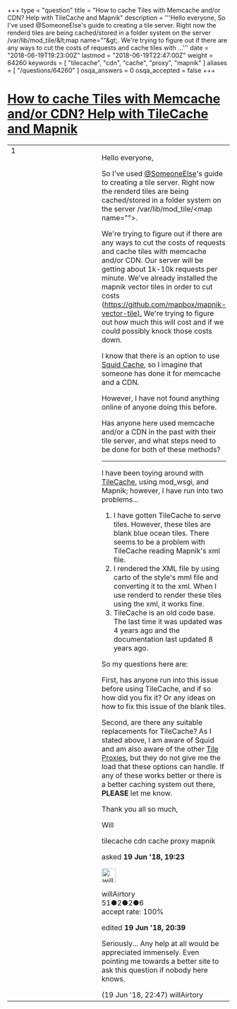 +++
type = "question"
title = "How to cache Tiles with Memcache and/or CDN? Help with TileCache and Mapnik"
description = '''Hello everyone, So I&#x27;ve used @SomeoneElse&#x27;s guide to creating a tile server. Right now the renderd tiles are being cached/stored in a folder system on the server /var/lib/mod_tile/&amp;lt;map name=&quot;&quot;&amp;gt;. We&#x27;re trying to figure out if there are any ways to cut the costs of requests and cache tiles with ...'''
date = "2018-06-19T19:23:00Z"
lastmod = "2018-06-19T22:47:00Z"
weight = 64260
keywords = [ "tilecache", "cdn", "cache", "proxy", "mapnik" ]
aliases = [ "/questions/64260" ]
osqa_answers = 0
osqa_accepted = false
+++

<div class="headNormal">

# [How to cache Tiles with Memcache and/or CDN? Help with TileCache and Mapnik](/questions/64260/how-to-cache-tiles-with-memcache-andor-cdn-help-with-tilecache-and-mapnik)

</div>

<div id="main-body">

<div id="askform">

<table id="question-table" style="width:100%;">
<colgroup>
<col style="width: 50%" />
<col style="width: 50%" />
</colgroup>
<tbody>
<tr>
<td style="width: 30px; vertical-align: top"><div class="vote-buttons">
<span id="post-64260-upvote" class="ajax-command post-vote up" rel="nofollow" title="I like this post (click again to cancel)"> </span>
<div id="post-64260-score" class="post-score" title="current number of votes">
1
</div>
<span id="post-64260-downvote" class="ajax-command post-vote down" rel="nofollow" title="I dont like this post (click again to cancel)"> </span> <span id="favorite-mark" class="ajax-command favorite-mark" rel="nofollow" title="mark/unmark this question as favorite (click again to cancel)"> </span>
<div id="favorite-count" class="favorite-count">
&#10;</div>
</div></td>
<td><div id="item-right">
<div class="question-body">
<p>Hello everyone,</p>
<p>So I've used <a href="https://wiki.openstreetmap.org/wiki/Use%20…%20erver_load"></a><a href="https://help.openstreetmap.org/users/387/someoneelse">@SomeoneElse</a>'s guide to creating a tile server</a>. Right now the renderd tiles are being cached/stored in a folder system on the server /var/lib/mod_tile/&lt;map name=""&gt;.</p>
<p>We're trying to figure out if there are any ways to cut the costs of requests and cache tiles with memcache and/or CDN. Our server will be getting about 1k-10k requests per minute. We've already installed the mapnik vector tiles in order to cut costs (<a href="https://github.com/mapbox/mapnik-vector-tile).">https://github.com/mapbox/mapnik-vector-tile).</a> We're trying to figure out how much this will cost and if we could possibly knock those costs down.</p>
<p>I know that there is an option to use <a href="https://wiki.openstreetmap.org/wiki/Tile_Proxy/squid">Squid Cache</a>, so I imagine that someone has done it for memcache and a CDN.</p>
<p>However, I have not found anything online of anyone doing this before.</p>
<p>Has anyone here used memcache and/or a CDN in the past with their tile server, and what steps need to be done for both of these methods?</p>
<hr />
<p>I have been toying around with <a href="https://www.tilecache.org">TileCache</a>, using mod_wsgi, and Mapnik; however, I have run into two problems...</p>
<ol>
<li>I have gotten TileCache to serve tiles. However, these tiles are blank blue ocean tiles. There seems to be a problem with TileCache reading Mapnik's xml file.</li>
<li>I rendered the XML file by using carto of the style's mml file and converting it to the xml. When I use renderd to render these tiles using the xml, it works fine.</li>
<li>TileCache is an old code base. The last time it was updated was 4 years ago and the documentation last updated 8 years ago.</li>
</ol>
<p>So my questions here are:</p>
<p>First, has anyone run into this issue before using TileCache, and if so how did you fix it? Or any ideas on how to fix this issue of the blank tiles.</p>
<p>Second, are there any suitable replacements for TileCache? As I stated above, I am aware of Squid and am also aware of the other <a href="https://wiki.openstreetmap.org/wiki/Tile_proxy">Tile Proxies</a>, but they do not give me the load that these options can handle. If any of these works better or there is a better caching system out there, <strong>PLEASE</strong> let me know.</p>
<p>Thank you all so much,</p>
<p>Will</p>
</div>
<div id="question-tags" class="tags-container tags">
<span class="post-tag tag-link-tilecache" rel="tag" title="see questions tagged &#39;tilecache&#39;">tilecache</span> <span class="post-tag tag-link-cdn" rel="tag" title="see questions tagged &#39;cdn&#39;">cdn</span> <span class="post-tag tag-link-cache" rel="tag" title="see questions tagged &#39;cache&#39;">cache</span> <span class="post-tag tag-link-proxy" rel="tag" title="see questions tagged &#39;proxy&#39;">proxy</span> <span class="post-tag tag-link-mapnik" rel="tag" title="see questions tagged &#39;mapnik&#39;">mapnik</span>
</div>
<div id="question-controls" class="post-controls">
&#10;</div>
<div class="post-update-info-container">
<div class="post-update-info post-update-info-user">
<p>asked <strong>19 Jun '18, 19:23</strong></p>
<img src="https://secure.gravatar.com/avatar/4a389be371e807913bffdbe1b2a9d671?s=32&amp;d=identicon&amp;r=g" class="gravatar" width="32" height="32" alt="willAirtory&#39;s gravatar image" />
<p><span>willAirtory</span><br />
<span class="score" title="51 reputation points">51</span><span title="2 badges"><span class="badge1">●</span><span class="badgecount">2</span></span><span title="2 badges"><span class="silver">●</span><span class="badgecount">2</span></span><span title="6 badges"><span class="bronze">●</span><span class="badgecount">6</span></span><br />
<span class="accept_rate" title="Rate of the user&#39;s accepted answers">accept rate:</span> <span title="willAirtory has one accepted answer">100%</span></p>
</div>
<div class="post-update-info post-update-info-edited">
<p><span> edited <strong>19 Jun '18, 20:39</strong> </span></p>
</div>
</div>
<div id="comments-container-64260" class="comments-container">
<span id="64283"></span>
<div id="comment-64283" class="comment">
<div id="post-64283-score" class="comment-score">
&#10;</div>
<div class="comment-text">
<p>Seriously... Any help at all would be appreciated immensely. Even pointing me towards a better site to ask this question if nobody here knows.</p>
</div>
<div id="comment-64283-info" class="comment-info">
<span class="comment-age">(19 Jun '18, 22:47)</span> <span class="comment-user userinfo">willAirtory</span>
</div>
</div>
</div>
<div id="comment-tools-64260" class="comment-tools">
&#10;</div>
<div class="clear">
&#10;</div>
<div id="comment-64260-form-container" class="comment-form-container">
&#10;</div>
<div class="clear">
&#10;</div>
</div></td>
</tr>
</tbody>
</table>

</div>

</div>


